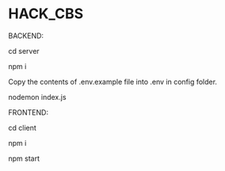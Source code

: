 # HACK_CBS

BACKEND:

  cd server

  npm i

  Copy the contents of .env.example file into .env in config folder.
  
  nodemon index.js


FRONTEND:

  cd client

  npm i

  npm start
